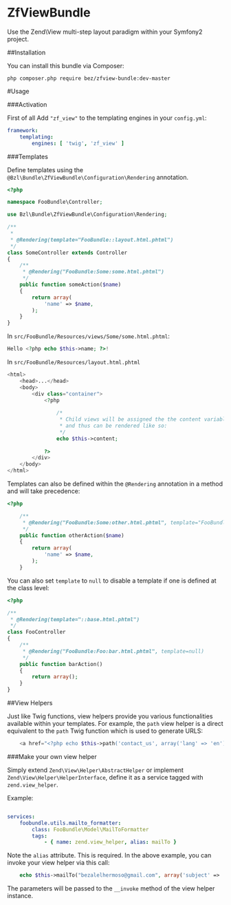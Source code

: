 ZfViewBundle
============

Use the Zend\View multi-step layout paradigm within your Symfony2 project.

##Installation

You can install this bundle via Composer:

`php composer.php require bez/zfview-bundle:dev-master`

#Usage

###Activation

First of all Add `"zf_view"` to the templating engines in your `config.yml`:

```yml
framework:
    templating:
        engines: [ 'twig', 'zf_view' ]
```

###Templates

Define templates using the `@Bzl\Bundle\ZfViewBundle\Configuration\Rendering` annotation.

```php
<?php

namespace FooBundle\Controller;

use Bzl\Bundle\ZfViewBundle\Configuration\Rendering;

/**
 *
 * @Rendering(template="FooBundle::layout.html.phtml")
 */
class SomeController extends Controller
{
    /**
     * @Rendering("FooBundle:Some:some.html.phtml")
     */
    public function someAction($name)
    {
        return array(
            'name' => $name,
        );
    }
}
```

In `src/FooBundle/Resources/views/Some/some.html.phtml`:

```php
Hello <?php echo $this->name; ?>!
```

In `src/FooBundle/Resources/layout.html.phtml`

```php
<html>
    <head>...</head>
    <body>
        <div class="container">
            <?php
                
                /* 
                 * Child views will be assigned the the content variable by default 
                 * and thus can be rendered like so:
                 */
                echo $this->content;
                
            ?>
        </div>
    </body>
</html>
```

Templates can also be defined within the `@Rendering` annotation in a method and will take precedence:

```php
<?php

    /**
     * @Rendering("FooBundle:Some:other.html.phtml", template="FooBundle::secondary-layout.html.phtml")
     */
    public function otherAction($name)
    {
        return array(
            'name' => $name,
        );
    }
```

You can also set `template` to `null` to disable a template if one is defined at the class level:

```php
<?php

/**
 * @Rendering(template="::base.html.phtml")
 */
class FooController
{
    /**
     * @Rendering("FooBundle:Foo:bar.html.phtml", template=null)
     */
    public function barAction()
    {
        return array();
    }
}

```

##View Helpers

Just like Twig functions, view helpers provide you various functionalities available within your templates. For example, the `path` view helper is a direct equivalent to the `path` Twig function which is used to generate URLS:

```php
    <a href="<?php echo $this->path('contact_us', array('lang' => 'en')) ?>">Contact Us</a>
```

###Make your own view helper

Simply extend `Zend\View\Helper\AbstractHelper` or implement `Zend\View\Helper\HelperInterface`, define it as a service tagged with `zend.view_helper`.

Example:

```yaml

services:
    foobundle.utils.mailto_formatter:
        class: FooBundle\Model\MailToFormatter
        tags:
            - { name: zend.view_helper, alias: mailTo }

```

Note the `alias` attribute. This is required. In the above example, you can invoke your view helper via this call:

```php
    echo $this->mailTo("bezalelhermoso@gmail.com", array('subject' => 'Hello!');
```

The parameters will be passed to the `__invoke` method of the view helper instance.
